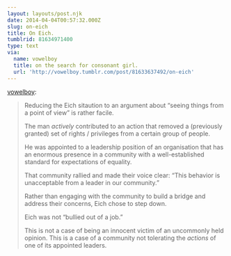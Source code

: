 ```yaml
---
layout: layouts/post.njk
date: 2014-04-04T00:57:32.000Z
slug: on-eich
title: On Eich.
tumblrid: 81634971400
type: text
via:
  name: vowelboy
  title: on the search for consonant girl.
  url: 'http://vowelboy.tumblr.com/post/81633637492/on-eich'
---
```

<p><a href="http://vowelboy.tumblr.com/post/81633637492/on-eich" class="tumblr_blog">vowelboy</a>:</p>

<blockquote><p>Reducing the Eich sitaution to an argument about “seeing things from a point of view” is rather facile.</p>

<p>The man <em>actively</em> contributed to an action that removed a (previously granted) set of rights / privileges from a certain group of people.</p>

<p>He was appointed to a leadership position of an organisation that has an enormous presence in a community with a well-established standard for expectations of equality.</p>

<p>That community rallied and made their voice clear: “This behavior is unacceptable from a leader in our community.”</p>

<p>Rather than engaging with the community to build a bridge and address their concerns, Eich chose to step down.</p>

<p>Eich was not “bullied out of a job.”</p>

<p>This is not a case of being an innocent victim of an uncommonly held opinion. This is a case of a community not tolerating the <em>actions</em> of one of its appointed leaders.</p></blockquote>
